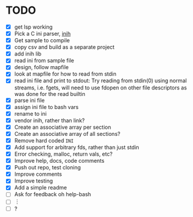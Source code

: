 # TODO

-   [x] get lsp working
-   [x] Pick a C ini parser, [inih](https://github.com/benhoyt/inih)
-   [x] Get sample to compile
-   [x] copy csv and build as a separate project
-   [x] add inih lib
-   [x] read ini from sample file
-   [x] design, follow mapfile
-   [x] look at mapfile for how to read from stdin
-   [x] read ini file and print to stdout: Try reading from stdin(0)
    using normal streams, i.e. fgets, will need to use fdopen on other
    file descriptors as was done for the read builtin
-   [x] parse ini file
-   [x] assign ini file to bash vars
-   [x] rename to ini
-   [x] vendor inih, rather than link?
-   [x] Create an associative array per section
-   [x] Create an associative array of all sections?
-   [x] Remove hard coded `INI`
-   [x] Add support for arbitrary fds, rather than just stdin
-   [x] Error checking, malloc, return vals, etc?
-   [x] Improve help, docs, code comments
-   [x] Push out repo, test cloning
-   [x] Improve comments
-   [x] Improve testing
-   [x] Add a simple readme
-   [ ] Ask for feedback oh help-bash
-   [ ] ︙
-   [ ] ?
